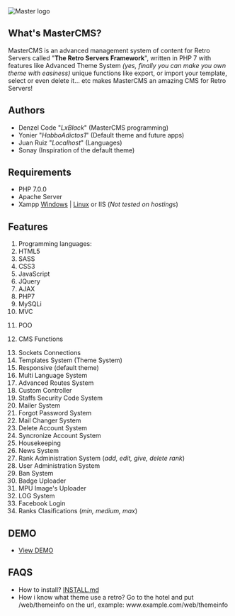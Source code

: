 <html>

     

   <img src="http://i.imgur.com/DajNToP.png" alt="Master logo">

<h2 id="what-s-mastercms-">What&#39;s MasterCMS?</h2>

<p>MasterCMS is an advanced management system of content for Retro Servers called &quot;<strong>The Retro Servers Framework</strong>&quot;, written in PHP 7 with features like Advanced Theme System <em>(yes, finally you can make you own theme with easiness)</em> unique functions like export, or import your template, select or even delete it... etc makes MasterCMS an amazing CMS for Retro Servers!</p>

<h2 id="authors">Authors</h2>

<ul>

<li>Denzel Code &quot;<em>LxBlack</em>&quot; (MasterCMS programming)</li>

<li>Yonier &quot;<em>HabboAdictos1</em>&quot; (Default theme and future apps)</li>

<li>Juan Ruiz &quot;<em>Localhost</em>&quot; (Languages)</li>

<li>Sonay (Inspiration of the default theme)</li>

</ul>

<h2 id="requirements">Requirements</h2>

<ul>

<li>PHP 7.0.0</li>

<li>Apache Server</li>

<li>Xampp <a href="https://www.apachefriends.org/xampp-files/7.1.4/xampp-win32-7.1.4-0-VC14-installer.exe">Windows</a> | <a href="https://www.apachefriends.org/xampp-files/7.1.4/xampp-linux-x64-7.1.4-0-installer.run">Linux</a> or IIS (<em>Not tested on hostings</em>)</li>

</ul>

<h2 id="features">Features</h2>

<ol>

<li>Programming languages:</li>

<li>HTML5</li>

<li>SASS</li>

<li>CSS3</li>

<li>JavaScript</li>

<li>JQuery</li>

<li>AJAX</li>

<li>PHP7</li>

<li>MySQLi</li>

<li>MVC</li>

<li><p>POO</p>

</li>

<li><p>CMS Functions</p>

</li>

<li>Sockets Connections</li>

<li>Templates System (Theme System)</li>

<li>Responsive (default theme)</li>

<li>Multi Language System</li>

<li>Advanced Routes System</li>

<li>Custom Controller</li>

<li>Staffs Security Code System</li>

<li>Mailer System</li>

<li>Forgot Password System</li>

<li>Mail Changer System</li>

<li>Delete Account System</li>

<li>Syncronize Account System</li>

<li>Housekeeping</li>

<li>News System</li>

<li>Rank Administration System (<em>add, edit, give, delete rank</em>)</li>

<li>User Administration System</li>

<li>Ban System</li>

<li>Badge Uploader</li>

<li>MPU Image&#39;s Uploader</li>

<li>LOG System</li>

<li>Facebook Login</li>

<li>Ranks Clasifications (<em>min, medium, max</em>)</li>

</ol>

<h2 id="demo">DEMO</h2>

<ul>

<li><a href="http://www.habbiz.us/">View DEMO</a></li>

</ul>

<h2 id="faqs">FAQS</h2>

<ul>

<li>How to install? <a href="https://github.com/DenzelCode/MasterCMS/blob/master/INSTALL.md">INSTALL.md</a></li>

<li>How i know what theme use a retro? Go to the hotel and put /web/themeinfo on the url, example: www.example.com/web/themeinfo</li>

</ul>





